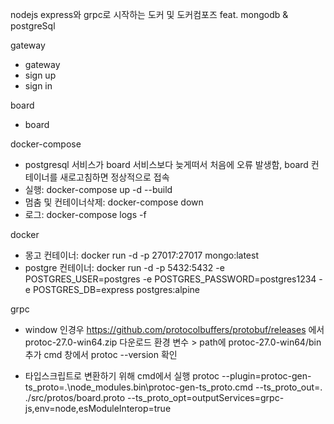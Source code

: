 nodejs express와 grpc로 시작하는 도커 및 도커컴포즈 feat. mongodb & postgreSql

gateway
  - gateway
  - sign up
  - sign in

board
  - board


docker-compose
  - postgresql 서비스가 board 서비스보다 늦게떠서 처음에 오류 발생함, board 컨테이너를 새로고침하면 정상적으로 접속
  - 실행: docker-compose up -d --build
  - 멈춤 및 컨테이너삭제: docker-compose down
  - 로그: docker-compose logs -f


docker
  - 몽고 컨테이너: docker run -d -p 27017:27017 mongo:latest
  - postgre 컨테이너: docker run -d -p 5432:5432 -e POSTGRES_USER=postgres -e POSTGRES_PASSWORD=postgres1234 -e POSTGRES_DB=express postgres:alpine


grpc
  - window 인경우
  https://github.com/protocolbuffers/protobuf/releases 에서 protoc-27.0-win64.zip 다운로드
  환경 변수 > path에 protoc-27.0-win64/bin 추가
  cmd 창에서 protoc --version 확인


  - 타입스크립트로 변환하기 위해 cmd에서 실행
  protoc --plugin=protoc-gen-ts_proto=.\node_modules\.bin\protoc-gen-ts_proto.cmd --ts_proto_out=. ./src/protos/board.proto --ts_proto_opt=outputServices=grpc-js,env=node,esModuleInterop=true
